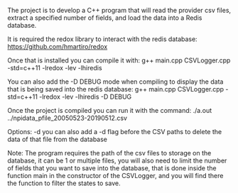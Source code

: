 The project is to develop a C++ program that will read the provider csv files, extract a specified number of fields, and load the data into a Redis database.

It is required the redox library to interact with the redis database:
https://github.com/hmartiro/redox

Once that is installed you can compile it with:
g++ main.cpp CSVLogger.cpp -std=c++11 -lredox -lev -lhiredis

You can also add the -D DEBUG mode when compiling to display the data that is being saved into the redis database:
g++ main.cpp CSVLogger.cpp -std=c++11 -lredox -lev -lhiredis -D DEBUG

Once the project is compiled you can run it with the command:
./a.out ../npidata_pfile_20050523-20190512.csv

Options: -d
you can also add a -d flag before the CSV paths to delete the data of that file from the database

Note: The program requires the path of the csv files to storage on the database, it can be 1 or multiple files, you will also need to limit the number of fields that you want to save into the database, that is done inside the function main in the constructor of the CSVLogger, and you will find there the function to filter the states to save.

